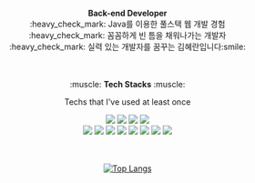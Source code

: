 

<!--
**hiek2001/hiek2001** is a ✨ _special_ ✨ repository because its `README.md` (this file) appears on your GitHub profile.

Here are some ideas to get you started:

- 🔭 I’m currently working on ...
- 🌱 I’m currently learning ...
- 👯 I’m looking to collaborate on ...
- 🤔 I’m looking for help with ...
- 💬 Ask me about ...
- 📫 How to reach me: ...
- 😄 Pronouns: ...
- ⚡ Fun fact: ...
-->
<div align="center">
<!-- <img src="https://capsule-render.vercel.app/api?type=waving&color=auto&height=200&section=header&text=hyeran kim%20&fontSize=80" /> -->
</div>
<p align="center">
<strong>Back-end Developer</strong><br>
:heavy_check_mark: Java를 이용한 풀스택 웹 개발 경험<br>
:heavy_check_mark: 꼼꼼하게 빈 틈을 채워나가는 개발자<br>
:heavy_check_mark: 실력 있는 개발자를 꿈꾸는 김혜란입니다:smile:<br><br><br>
</p> 




<p align="center">:muscle:  <strong>Tech Stacks</strong> :muscle:</p>
<p align="center">Techs that I've used at least once</p>
<div align="center">
<img src="https://img.shields.io/badge/Java-4D00ED?style=flat-square&logo=Java&logoColor=white"/></a>
<img src="https://img.shields.io/badge/SpringFramework-success?style=flat-square&logo=Spring&logoColor=white"/></a>
<img src="https://img.shields.io/badge/SpringBoot-green?style=flat-square&logo=Spring&logoColor=white"/></a>
<img src="https://img.shields.io/badge/SpringSecurity-5CD1E5?style=flat-square&logo=Spring&logoColor=white"/></a><br>
<img src="https://img.shields.io/badge/Oracle-ED006D?style=flat-square&logo=Oracle&logoColor=white"/></a>
<img src="https://img.shields.io/badge/Db2-ED00CB?style=flat-square&logo=Db2&logoColor=white"/></a>
<img src="https://img.shields.io/badge/JavaScript-24A6BD?style=flat-square&logo=JavaScript&logoColor=white"/></a>
<img src="https://img.shields.io/badge/JQuery-3766AB?style=flat-square&logo=JQuery&logoColor=white"/></a>
<img src="https://img.shields.io/badge/HTML5-9cf?style=flat-square&logo=JavaScript&logoColor=white"/></a>
<img src="https://img.shields.io/badge/CSS-3766AB?style=flat-square&logo=JQuery&logoColor=white"/></a>
<img src="https://img.shields.io/badge/R-EDD200?style=flat-square&logo=JQuery&logoColor=white"/></a>
<img src="https://img.shields.io/badge/Python-FFBB00?style=flat-square&logo=Python&logoColor=white"/></a>
<br><br><br>


[![Top Langs](https://github-readme-stats.vercel.app/api/top-langs/?username=hiek2001&layout=compact)](https://github.com/anuraghazra/github-readme-stats)



</div>


